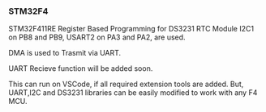 ### STM32F4
STM32F411RE Register Based Programming for DS3231 RTC Module
I2C1 on PB8 and PB9, USART2 on PA3 and PA2, are used.

DMA is used to Trasmit via UART.

UART Recieve function will be added soon.


This can run on VSCode, if all required extension tools are added. But, UART,I2C and DS3231 libraries can be easily modified to work with any F4 MCU.

